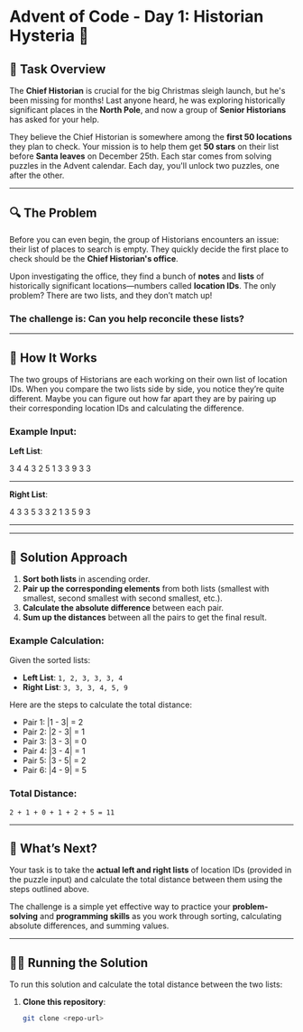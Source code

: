 ﻿# Advent of Code - Day 1: Historian Hysteria 🎄

## 🚀 Task Overview

The **Chief Historian** is crucial for the big Christmas sleigh launch, but he's been missing for months! Last anyone heard, he was exploring historically significant places in the **North Pole**, and now a group of **Senior Historians** has asked for your help.

They believe the Chief Historian is somewhere among the **first 50 locations** they plan to check. Your mission is to help them get **50 stars** on their list before **Santa leaves** on December 25th. Each star comes from solving puzzles in the Advent calendar. Each day, you'll unlock two puzzles, one after the other.

---

## 🔍 The Problem

Before you can even begin, the group of Historians encounters an issue: their list of places to search is empty. They quickly decide the first place to check should be the **Chief Historian's office**.

Upon investigating the office, they find a bunch of **notes** and **lists** of historically significant locations—numbers called **location IDs**. The only problem? There are two lists, and they don’t match up!

### The challenge is: **Can you help reconcile these lists?**

---

## 🧩 How It Works

The two groups of Historians are each working on their own list of location IDs. When you compare the two lists side by side, you notice they’re quite different. Maybe you can figure out how far apart they are by pairing up their corresponding location IDs and calculating the difference.

### Example Input:

**Left List**:  

3 4
4 3
2 5
1 3
3 9
3 3

---

**Right List**:  

4 3
3 5
3 3
2 1
3 5
9 3

---


---

## 🔢 Solution Approach

1. **Sort both lists** in ascending order.
2. **Pair up the corresponding elements** from both lists (smallest with smallest, second smallest with second smallest, etc.).
3. **Calculate the absolute difference** between each pair.
4. **Sum up the distances** between all the pairs to get the final result.

### Example Calculation:

Given the sorted lists:

- **Left List**: `1, 2, 3, 3, 3, 4`
- **Right List**: `3, 3, 3, 4, 5, 9`

Here are the steps to calculate the total distance:

- Pair 1: |1 - 3| = 2
- Pair 2: |2 - 3| = 1
- Pair 3: |3 - 3| = 0
- Pair 4: |3 - 4| = 1
- Pair 5: |3 - 5| = 2
- Pair 6: |4 - 9| = 5

### Total Distance:
`2 + 1 + 0 + 1 + 2 + 5 = 11`

---

## 🏁 What’s Next?

Your task is to take the **actual left and right lists** of location IDs (provided in the puzzle input) and calculate the total distance between them using the steps outlined above.

The challenge is a simple yet effective way to practice your **problem-solving** and **programming skills** as you work through sorting, calculating absolute differences, and summing values.

---

## 🧑‍💻 Running the Solution

To run this solution and calculate the total distance between the two lists:

1. **Clone this repository**:
   ```bash
   git clone <repo-url>
